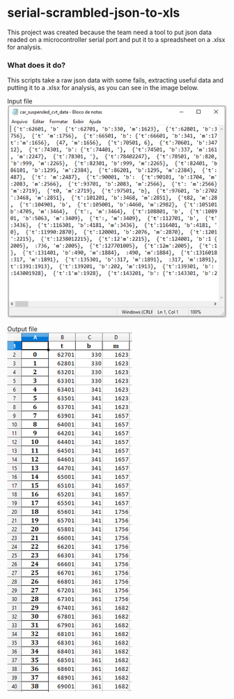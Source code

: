
# serial-scrambled-json-to-xls

This project was created because the team need a tool to put json data readed on a microcontroller serial port and put it to a spreadsheet on a .xlsx for analysis.

### What does it do?  

This scripts take a raw json data with some fails, extracting useful data and putting it to a .xlsx for analysis, as you can see in the image below.

Input file  
![screenshot](https://github.com/LondriBaja/serial-scrambled-json-to-xls/blob/master/screenshots/input_file.PNG)

Output file  
![screenshot](https://github.com/LondriBaja/serial-scrambled-json-to-xls/blob/master/screenshots/output_file.PNG)
